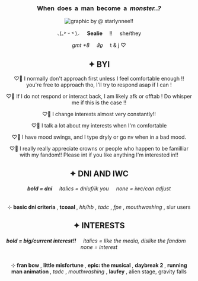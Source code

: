 <h3 align="center">
  When ‎ does‎‎‎ ‎ a‎‎ ‎ man‎‎‎ ‎ become ‎ a‎‎ ‎ <i> monster..? </i>
</h3>

<p align="center">
  <img src="https://file.garden/Z1OpYh3OMHUM4tMG/star_comm.png" alt="graphic by @ starlynnee!!">
</p>

<p align="center">
  ⸜(｡˃ ᵕ ˂ )⸝ ‎ ‎ ‎ ‎ <b> Sealie </b> ‎ ‎ ‎ ‎ !! ‎ ‎ ‎ ‎ she/they
</p>
<p align="center">
  <i> gmt +8 </i> ‎ ‎ ‎ ‎ 𝜗𝜚 ‎ ‎ ‎ ‎ t & j ♡‎
</p>

<h2 align="center">
  ✦ BYI 
</h2>
<p align="center">
  ♡𝅼 I normally don't approach first unless I feel comfortable enough !! you're free to approach tho, I'll try to respond asap if I can !
</p>
<p align="center">
  ♡𝅼 If I do not respond or interact back, I am likely afk or offtab ! Do whisper me if this is the case !!
</p>
<p align="center">
  ♡𝅼 I change interests almost very constantly!!
</p>
<p align="center">
  ♡𝅼 I talk a lot about my interests when I'm comfortable
</p>
<p align="center">
  ♡𝅼 I have mood swings, and I type dryly or go nv when in a bad mood.
</p>
<p align="center">
  ♡𝅼 I really really appreciate crowns or people who happen to be familliar with my fandom!! Please int if you like anything I'm interested in!!
</p>

<h2 align="center">
  ✦ DNI AND IWC
</h2>
<h6 align="center">
  <b> bold = dni‎ </b> ‎ ‎ ‎ ‎ <i> italics </i> = dniuf/ik you‎ ‎ ‎ ‎ ‎ none = iwc/can adjust
</h6>
<p align="center">
  ⊹‎ <b> basic dni criteria </b> , <b> tcoaal </b>, <i> hh/hb </i>, <i> tadc </i>, <i> fpe </i>, <i> mouthwashing </i>, slur users
</p>

<h2 align="center">
  ✦ INTERESTS
</h2>
<h6 align="center">
  <b> bold = big/current interest!!‎ </b> ‎ ‎ ‎ ‎ <i> italics </i> = like the media, dislike the fandom ‎ ‎ ‎ ‎ none = interest
</h6>
<p align="center">
  ⊹‎ <b> fran bow </b> , <b> little misfortune </b>, <b> epic: the musical </b>, <b> daybreak 2 </b>, <b> running man animation </b>, <i> tadc </i>, <i> mouthwashing </i>, <b> laufey </b>, alien stage, gravity falls
</p>
